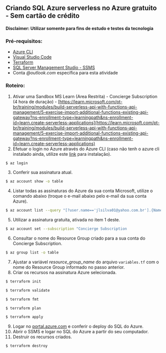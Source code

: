 ## Criando SQL Azure serverless no Azure gratuito - Sem cartão de crédito
#### Disclaimer: Utilizar somente para fins de estudo e testes da tecnologia

### Pré-requisitos:

- [Azure CLI](https://learn.microsoft.com/pt-br/cli/azure/)
- [Visual Studio Code](https://code.visualstudio.com/download)
- [Terraform]([https://www.terraform.io/downloads](https://www.terraform.io/downloads))
- [SQL Server Management Studio - SSMS](https://learn.microsoft.com/pt-br/sql/ssms/download-sql-server-management-studio-ssms?view=sql-server-ver16)
- Conta _@outlook.com_ específica para esta atividade


### Roteiro:

1. Ativar uma Sandbox MS Learn (Area Restrita) - Concierge Subscription (4 hora de duração) - 
[https://learn.microsoft.com/pt-br/training/modules/build-serverless-api-with-functions-api-management/5-exercise-import-additional-functions-existing-api-gateway?ns-enrollment-type=learningpath&ns-enrollment-id=learn.create-serverless-applications](https://learn.microsoft.com/pt-br/training/modules/build-serverless-api-with-functions-api-management/5-exercise-import-additional-functions-existing-api-gateway?ns-enrollment-type=learningpath&ns-enrollment-id=learn.create-serverless-applications)
2. Efetuar o login no Azure através do Azure CLI (caso não tenh o azure cli instalado ainda, utilize este [link](https://learn.microsoft.com/pt-br/cli/azure/install-azure-cli) para instalação).
```bash  copy
$ az login
```
3. Conferir sua assinatura atual.
```bash copy
$ az account show -o table
```
4. Listar todas as assinaturas do Azure da sua conta Microsoft, utilize o comando abaixo (troque o e-mail abaixo pelo e-mail da sua conta Azure).
```bash  copy
$ az account list --query "[?user.name=='jlsilva01@yahoo.com.br'].{Name:name, ID:id, Default:isDefault}" --o table
```
5. Utilizar a assinatura gratuita, ativada no item 1 deste.
```bash  copy
$ az account set --subscription "Concierge Subscription
```
6. Consultar o nome do Resource Group criado para a sua conta do Concierge Subscription.
```bash copy
$ az group list -o table
```
7. Ajustar a variável *resource_group_name* do arquivo `variables.tf` com o nome do Resource Group informado no passo anterior.
8. Criar os recursos na assinatura Azure selecionada.
```bash copy
$ terraform init
```
```bash copy
$ terraform validate
```
```bash copy
$ terraform fmt
```
```bash copy
$ terraform plan
```
```bash copy
$ terraform apply
```
9. Logar no [portal.azure.com](https://portal.azure.com/) e conferir o deploy do SQL do Azure.
10. Abrir o SSMS e logar no SQL do Azure a partir do seu computador.
11. Destruir os recursos criados.
```bash copy
$ terraform destroy
```